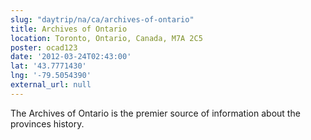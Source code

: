 ```yaml
---
slug: "daytrip/na/ca/archives-of-ontario"
title: Archives of Ontario
location: Toronto, Ontario, Canada, M7A 2C5
poster: ocad123
date: '2012-03-24T02:43:00'
lat: '43.7771430'
lng: '-79.5054390'
external_url: null
---
```


The Archives of Ontario is the premier source of information about the provinces history.
